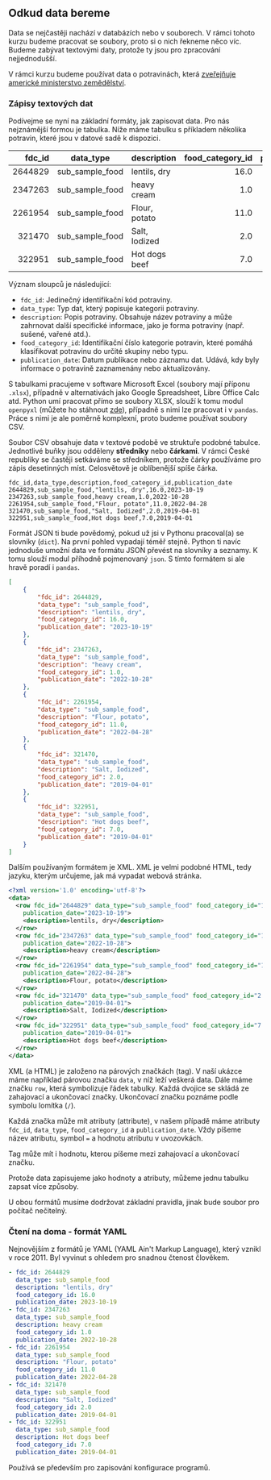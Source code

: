 ## Odkud data bereme

Data se nejčastěji nachází v databázích nebo v souborech. V rámci tohoto kurzu budeme pracovat se soubory, proto si o nich řekneme něco víc. Budeme zabývat textovými daty, protože ty jsou pro zpracování nejjednodušší.

V rámci kurzu budeme používat data o potravinách, která [zveřejňuje americké ministerstvo zemědělství](https://fdc.nal.usda.gov/download-datasets.html).

### Zápisy textových dat

Podívejme se nyní na základní formáty, jak zapisovat data. Pro nás nejznámější formou je tabulka. Níže máme tabulku s příkladem několika potravin, které jsou v datové sadě k dispozici.

| fdc_id  | data_type        | description       | food_category_id | publication_date |
|---------:|------------------|-------------------|------------------:|------------------:|
| 2644829 | sub_sample_food  | lentils, dry      | 16.0             | 2023-10-19       |
| 2347263 | sub_sample_food  | heavy cream       | 1.0              | 2022-10-28       |
| 2261954 | sub_sample_food  | Flour, potato     | 11.0             | 2022-04-28       |
| 321470  | sub_sample_food  | Salt, Iodized     | 2.0              | 2019-04-01       |
| 322951  | sub_sample_food  | Hot dogs beef     | 7.0              | 2019-04-01       |

Význam sloupců je následující:

- `fdc_id`: Jedinečný identifikační kód potraviny.
- `data_type`: Typ dat, který popisuje kategorii potraviny.
- `description`: Popis potraviny. Obsahuje název potraviny a může zahrnovat další specifické informace, jako je forma potraviny (např. sušené, vařené atd.).
- `food_category_id`: Identifikační číslo kategorie potravin, které pomáhá klasifikovat potravinu do určité skupiny nebo typu.
- `publication_date`: Datum publikace nebo záznamu dat. Udává, kdy byly informace o potravině zaznamenány nebo aktualizovány.

S tabulkami pracujeme v software Microsoft Excel (soubory mají příponu `.xlsx`), případně v alternativách jako Google Spreadsheet, Libre Office Calc atd. Python umí pracovat přímo se soubory XLSX, slouží k tomu modul `openpyxl` (můžete ho stáhnout [zde](https://openpyxl.readthedocs.io/en/stable/)), případně s nimi lze pracovat i v `pandas`. Práce s nimi je ale poměrně komplexní, proto budeme používat soubory CSV.

Soubor CSV obsahuje data v textové podobě ve struktuře podobné tabulce. Jednotlivé buňky jsou odděleny **středníky** nebo **čárkami**. V rámci České republiky se častěji setkáváme se středníkem, protože čárky používáme pro zápis desetinných míst. Celosvětově je oblíbenější spíše čárka.

```
fdc_id,data_type,description,food_category_id,publication_date
2644829,sub_sample_food,"lentils, dry",16.0,2023-10-19
2347263,sub_sample_food,heavy cream,1.0,2022-10-28
2261954,sub_sample_food,"Flour, potato",11.0,2022-04-28
321470,sub_sample_food,"Salt, Iodized",2.0,2019-04-01
322951,sub_sample_food,Hot dogs beef,7.0,2019-04-01
```


Formát JSON ti bude povědomý, pokud už jsi v Pythonu pracoval(a) se slovníky (`dict`). Na první pohled vypadají téměř stejně. Python ti navíc jednoduše umožní data ve formátu JSON převést na slovníky a seznamy. K tomu slouží modul příhodně pojmenovaný `json`. S tímto formátem si ale hravě poradí i `pandas`.

```json
[
    {
        "fdc_id": 2644829,
        "data_type": "sub_sample_food",
        "description": "lentils, dry",
        "food_category_id": 16.0,
        "publication_date": "2023-10-19"
    },
    {
        "fdc_id": 2347263,
        "data_type": "sub_sample_food",
        "description": "heavy cream",
        "food_category_id": 1.0,
        "publication_date": "2022-10-28"
    },
    {
        "fdc_id": 2261954,
        "data_type": "sub_sample_food",
        "description": "Flour, potato",
        "food_category_id": 11.0,
        "publication_date": "2022-04-28"
    },
    {
        "fdc_id": 321470,
        "data_type": "sub_sample_food",
        "description": "Salt, Iodized",
        "food_category_id": 2.0,
        "publication_date": "2019-04-01"
    },
    {
        "fdc_id": 322951,
        "data_type": "sub_sample_food",
        "description": "Hot dogs beef",
        "food_category_id": 7.0,
        "publication_date": "2019-04-01"
    }
]
```

Dalším používaným formátem je XML. XML je velmi podobné HTML, tedy jazyku, kterým určujeme, jak má vypadat webová stránka.

```xml
<?xml version='1.0' encoding='utf-8'?>
<data>
  <row fdc_id="2644829" data_type="sub_sample_food" food_category_id="16.0"
    publication_date="2023-10-19">
    <description>lentils, dry</description>
  </row>
  <row fdc_id="2347263" data_type="sub_sample_food" food_category_id="1.0"
    publication_date="2022-10-28">
    <description>heavy cream</description>
  </row>
  <row fdc_id="2261954" data_type="sub_sample_food" food_category_id="11.0"
    publication_date="2022-04-28">
    <description>Flour, potato</description>
  </row>
  <row fdc_id="321470" data_type="sub_sample_food" food_category_id="2.0"
    publication_date="2019-04-01">
    <description>Salt, Iodized</description>
  </row>
  <row fdc_id="322951" data_type="sub_sample_food" food_category_id="7.0"
    publication_date="2019-04-01">
    <description>Hot dogs beef</description>
  </row>
</data>
```

XML (a HTML) je založeno na párových značkách (tag). V naší ukázce máme například párovou značku `data`, v níž leží veškerá data. Dále máme značku `row`, která symbolizuje řádek tabulky. Každá dvojice se skládá ze zahajovací a ukončovací značky. Ukončovací značku poznáme podle symbolu lomítka (`/`).

Každá značka může mít atributy (attribute), v našem případě máme atributy `fdc_id`, `data_type`, `food_category_id` a `publication_date`. Vždy píšeme název atributu, symbol `=` a hodnotu atributu v uvozovkách.

Tag může mít i hodnotu, kterou píšeme mezi zahajovací a ukončovací značku.

Protože data zapisujeme jako hodnoty a atributy, můžeme jednu tabulku zapsat více způsoby.

U obou formátů musíme dodržovat základní pravidla, jinak bude soubor pro počítač nečitelný.

### Čtení na doma - formát YAML

Nejnovějším z formátů je YAML (YAML Ain't Markup Language), který vznikl v roce 2011. Byl vyvinut s ohledem pro snadnou čtenost člověkem.

```yaml
- fdc_id: 2644829
  data_type: sub_sample_food
  description: "lentils, dry"
  food_category_id: 16.0
  publication_date: 2023-10-19
- fdc_id: 2347263
  data_type: sub_sample_food
  description: heavy cream
  food_category_id: 1.0
  publication_date: 2022-10-28
- fdc_id: 2261954
  data_type: sub_sample_food
  description: "Flour, potato"
  food_category_id: 11.0
  publication_date: 2022-04-28
- fdc_id: 321470
  data_type: sub_sample_food
  description: "Salt, Iodized"
  food_category_id: 2.0
  publication_date: 2019-04-01
- fdc_id: 322951
  data_type: sub_sample_food
  description: Hot dogs beef
  food_category_id: 7.0
  publication_date: 2019-04-01
```

Používá se především pro zapisování konfigurace programů.
